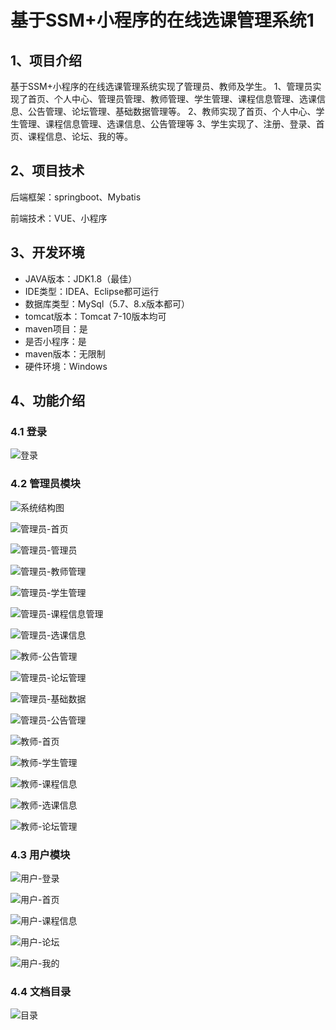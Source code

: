 # 基于SSM+小程序的在线选课管理系统1



## 1、项目介绍

基于SSM+小程序的在线选课管理系统实现了管理员、教师及学生。
1、管理员实现了首页、个人中心、管理员管理、教师管理、学生管理、课程信息管理、选课信息、公告管理、论坛管理、基础数据管理等。
2、教师实现了首页、个人中心、学生管理、课程信息管理、选课信息、公告管理等
3、学生实现了、注册、登录、首页、课程信息、论坛、我的等。

## 2、项目技术

后端框架：springboot、Mybatis

前端技术：VUE、小程序

## 3、开发环境

- JAVA版本：JDK1.8（最佳）
- IDE类型：IDEA、Eclipse都可运行
- 数据库类型：MySql（5.7、8.x版本都可） 
- tomcat版本：Tomcat 7-10版本均可
- maven项目：是
- 是否小程序：是
- maven版本：无限制
- 硬件环境：Windows


## 4、功能介绍

### 4.1 登录

![登录](https://www.codemarket.fun/202407301927209.png)

### 4.2 管理员模块

![系统结构图](https://www.codemarket.fun/202407301927129.png)

![管理员-首页](https://www.codemarket.fun/202407301927186.png)

![管理员-管理员](https://www.codemarket.fun/202407301927765.png)

![管理员-教师管理](https://www.codemarket.fun/202407301927908.png)

![管理员-学生管理](https://www.codemarket.fun/202407301927304.png)

![管理员-课程信息管理](https://www.codemarket.fun/202407301927963.png)

![管理员-选课信息](https://www.codemarket.fun/202407301927244.png)

![教师-公告管理](https://www.codemarket.fun/202407301927441.png)

![管理员-论坛管理](https://www.codemarket.fun/202407301927114.png)

![管理员-基础数据](https://www.codemarket.fun/202407301927841.png)

![管理员-公告管理](https://www.codemarket.fun/202407301927674.png)

![教师-首页](https://www.codemarket.fun/202407301927103.png)

![教师-学生管理](https://www.codemarket.fun/202407301927122.png)

![教师-课程信息](https://www.codemarket.fun/202407301927092.png)

![教师-选课信息](https://www.codemarket.fun/202407301927116.png)

![教师-论坛管理](https://www.codemarket.fun/202407301927104.png)

### 4.3 用户模块

![用户-登录](https://www.codemarket.fun/202407301927045.png)

![用户-首页](https://www.codemarket.fun/202407301927028.png)

![用户-课程信息](https://www.codemarket.fun/202407301927015.png)

![用户-论坛](https://www.codemarket.fun/202407301927024.png)

![用户-我的](https://www.codemarket.fun/202407301927041.png)

### 4.4 文档目录

![目录](https://www.codemarket.fun/202407301927961.png)
